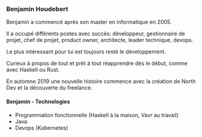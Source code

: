 ### Benjamin Houdebert

Benjamin a commencé après son master en informatique en 2005.

Il a occupé différents postes avec succès: développeur, gestionnaire de projet, chef de projet, product owner, architecte, leader technique, devops.

Le plus intéressant pour lui est toujours resté le développement.

Curieux à propos de tout et prêt à tout réapprendre dès le début, comme avec Haskell ou Rust.

En automne 2019 une nouvelle histoire commence avec la création de North Dev et la découverte du freelance.

#### Benjamin - Technologies

- Programmation fonctionnelle (Haskell à la maison, Vavr au travail)
- Java
- Devops (Kubernetes)
